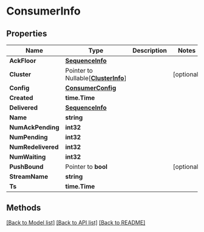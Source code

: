 # ConsumerInfo

## Properties

Name | Type | Description | Notes
------------ | ------------- | ------------- | -------------
**AckFloor** | [**SequenceInfo**](SequenceInfo.md) |  | 
**Cluster** | Pointer to Nullable[[**ClusterInfo**](ClusterInfo.md)] |  | [optional] 
**Config** | [**ConsumerConfig**](ConsumerConfig.md) |  | 
**Created** | **time.Time** |  | 
**Delivered** | [**SequenceInfo**](SequenceInfo.md) |  | 
**Name** | **string** |  | 
**NumAckPending** | **int32** |  | 
**NumPending** | **int32** |  | 
**NumRedelivered** | **int32** |  | 
**NumWaiting** | **int32** |  | 
**PushBound** | Pointer to **bool** |  | [optional] 
**StreamName** | **string** |  | 
**Ts** | **time.Time** |  | 

## Methods


[[Back to Model list]](../README.md#documentation-for-models) [[Back to API list]](../README.md#documentation-for-api-endpoints) [[Back to README]](../README.md)


